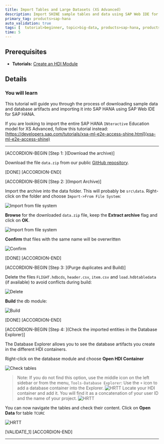 ```yaml
---
title: Import Tables and Large Datasets (XS Advanced)
description: Import SHINE sample tables and data using SAP Web IDE for SAP HANA.
primary_tag: products>sap-hana
auto_validation: true
tags: [  tutorial>beginner, topic>big-data, products>sap-hana, products>sap-hana\,-express-edition ]
time: 5
---
```


## Prerequisites  
 - **Tutorials:** [Create an HDI Module](https://developers.sap.com/tutorials/xsa-hdi-module.html)

## Details
### You will learn  
This tutorial will guide you through the process of downloading sample data and database artifacts and importing it into SAP HANA using SAP Web IDE for SAP HANA.

If you are looking to import the entire SAP HANA `INteractive` Education model for XS Advanced, follow this tutorial instead: [https://developers.sap.com/tutorials/xsa-ml-e2e-access-shine.html](xsa-ml-e2e-access-shine)

---

[ACCORDION-BEGIN [Step 1: ](Download the archive)]

Download the file `data.zip` from our public [GitHub repository](https://github.com/SAP/com.sap.openSAP.hana5.templates/raw/hana2_sps01/ex2/core-db/data.zip).

[DONE]
[ACCORDION-END]

[ACCORDION-BEGIN [Step 2: ](Import Archive)]

Import the archive into the data folder. This will probably be `src\data`. Right-click on the folder and choose `Import->From File System`:

![Import from file system](1.png)

**Browse** for the downloaded `data.zip` file, keep the **Extract archive** flag and click on **OK**.

![Import from file system](2.png)

 **Confirm** that files with the same name will be overwritten

![Confirm](3.png)

[DONE]
[ACCORDION-END]


[ACCORDION-BEGIN [Step 3: ](Purge duplicates and Build)]

Delete the files `FLIGHT.hdbcds`, `header.csv`,  `item.csv` and `load.hdbtabledata` (if available) to avoid conflicts during build:

![Delete](4.png)

**Build** the db module:

![Build](5.png)

[DONE]
[ACCORDION-END]

[ACCORDION-BEGIN [Step 4: ](Check the imported entities in the Database Explorer)]

The Database Explorer allows you to see the database artifacts you create in the different HDI containers.

Right-click on the database module and choose **Open HDI Container**

![Check tables](10.png)

> Note: If you do not find this option, use the middle icon on the left sidebar or from the menu, `Tools-Database Explorer`:
> Use the `+` icon to add a database container into the Explorer.
> ![HRTT](7.png)
> Locate your HDI container and add it. You will find it as a concatenation of your user ID and the name of your project.
> ![HRTT](8.png)

You can now navigate the tables and check their content. Click on **Open Data** for table `TCURC`

![HRTT](10.png)

[VALIDATE_1]
[ACCORDION-END]


---
